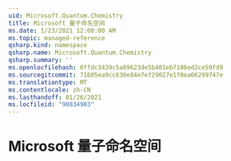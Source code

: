 ```yaml
---
uid: Microsoft.Quantum.Chemistry
title: Microsoft 量子命名空间
ms.date: 1/23/2021 12:00:00 AM
ms.topic: managed-reference
qsharp.kind: namespace
qsharp.name: Microsoft.Quantum.Chemistry
qsharp.summary: ''
ms.openlocfilehash: 0ffdc3439c5a89623de5b401eb7106ed2ce59fd9
ms.sourcegitcommit: 71605ea9cc630e84e7ef29027e1f0ea06299747e
ms.translationtype: MT
ms.contentlocale: zh-CN
ms.lasthandoff: 01/26/2021
ms.locfileid: "98834903"
---
```

# <a name="microsoftquantumchemistry-namespace"></a>Microsoft 量子命名空间



